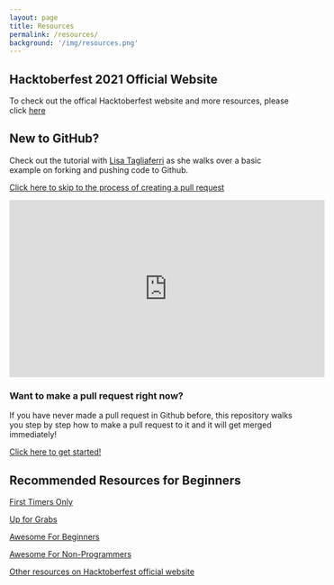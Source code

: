 ```yaml
---
layout: page
title: Resources
permalink: /resources/
background: '/img/resources.png'
---
```


## Hacktoberfest 2021 Official Website

To check out the offical Hacktoberfest website and more resources, please click [here](https://hacktoberfest.digitalocean.com/)

## New to GitHub?

Check out the tutorial with [Lisa Tagliaferri](https://www.linkedin.com/in/lisa-tagliaferri/) as she walks over a basic example on forking and pushing code to Github.

[Click here to skip to the process of creating a pull request](https://www.youtube.com/watch?v=i-Mxkvo1_Fc&t=1140s)
<p align="center">
    <iframe width="560" height="315" src="https://www.youtube.com/embed/i-Mxkvo1_Fc" title="YouTube video player" frameborder="0" allow="accelerometer; autoplay; clipboard-write; encrypted-media; gyroscope; picture-in-picture" allowfullscreen></iframe>
</p>

### Want to make a pull request right now?

If you have never made a pull request in Github before, this repository walks you step by step how to make a pull request to it and it will get merged immediately!

[Click here to get started!](https://github.com/firstcontributions/first-contributions/blob/master/README.md)

## Recommended Resources for Beginners

[First Timers Only](https://www.firsttimersonly.com)

[Up for Grabs](https://up-for-grabs.net)

[Awesome For Beginners](https://github.com/mungell/awesome-for-beginners)

[Awesome For Non-Programmers](https://github.com/szabgab/awesome-for-non-programmers)

[Other resources on Hacktoberfest official website](https://hacktoberfest.digitalocean.com/resources/beginners)
